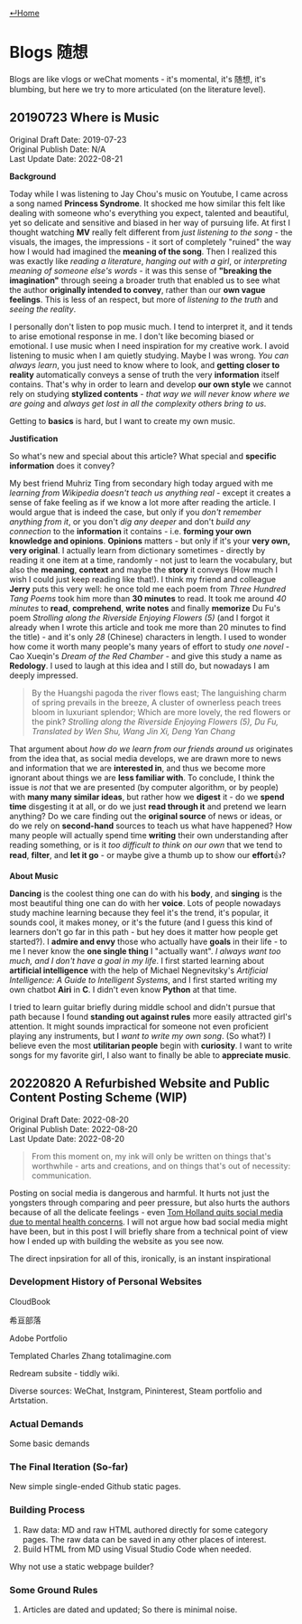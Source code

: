 [↵Home](https://www.totalimagine.com/)

# Blogs 随想

Blogs are like vlogs or weChat moments - it's momental, it's 随想, it's blumbing, but here we try to more articulated (on the literature level).

## 20190723 Where is Music

Original Draft Date: 2019-07-23  
Original Publish Date: N/A  
Last Update Date: 2022-08-21

<!--Cover Image: Studio One interface, or a pure composition staff?-->

<!--What's the purpose of this article, and what meaningful information does it convey?-->

<!--The Du Fu's poem part quote formatting has issue on the website-->

**Background**

Today while I was listening to Jay Chou's music on Youtube, I came across a song named **Princess Syndrome**. It shocked me how similar this felt like dealing with someone who's everything you expect, talented and beautiful, yet so delicate and sensitive and biased in her way of pursuing life. At first I thought watching **MV** really felt different from *just listening to the song* - the visuals, the images, the impressions - it sort of completely "ruined" the way how I would had imagined the **meaning of the song**. Then I realized this was exactly like *reading a literature*, *hanging out with a girl*, or *interpreting meaning of someone else's words* - it was this sense of **"breaking the imagination"** through seeing a broader truth that enabled us to see what the author **originally intended to convey**, rather than our **own vague feelings**. This is less of an respect, but more of *listening to the truth* and *seeing the reality*.

I personally don't listen to pop music much. I tend to interpret it, and it tends to arise emotional response in me. I don't like becoming biased or emotional. I use music when I need inspiration for my creative work. I avoid listening to music when I am quietly studying. Maybe I was wrong. *You can always learn*, you just need to know where to look, and **getting closer to reality** automatically conveys a sense of truth the very **information** itself contains. That's why in order to learn and develop **our own style** we cannot rely on studying **stylized contents** - *that way we will never know where we are going* and *always get lost in all the complexity others bring to us*.

Getting to **basics** is hard, but I want to create my own music.

**Justification**

So what's new and special about this article? What special and **specific information** does it convey?

My best friend Muhriz Ting from secondary high today argued with me *learning from Wikipedia doesn't teach us anything real* - except it creates a sense of fake feeling as if we know a lot more after reading the article. I would argue that is indeed the case, but only if you *don't remember anything from it*, or you don't *dig any deeper* and don't *build any connection* to the **information** it contains - i.e. **forming your own knowledge and opinions**. **Opinions** matters - but only if it's your **very own, very original**. I actually learn from dictionary sometimes - directly by reading it one item at a time, randomly - not just to learn the vocabulary, but also the **meaning**, **context** and maybe the **story** it conveys (How much I wish I could just keep reading like that!). I think my friend and colleague **Jerry** puts this very well: he once told me each poem from *Three Hundred Tang Poems* took him more than **30 minutes** to read. It took me around *40 minutes* to **read**, **comprehend**, **write notes** and finally **memorize** Du Fu's poem *Strolling along the Riverside Enjoying Flowers (5)* (and I forgot it already when I wrote this article and took me more than 20 minutes to find the title) - and it's only *28* (Chinese) characters in length. I used to wonder how come it worth many people's many years of effort to study *one novel* - Cao Xueqin's *Dream of the Red Chamber* - and give this study a name as **Redology**. I used to laugh at this idea and I still do, but nowadays I am deeply impressed.

> By the Huangshi pagoda the river flows east;
> The languishing charm of spring prevails in the breeze,
> A cluster of ownerless peach trees bloom in luxuriant splendor;
> Which are more lovely, the red flowers or the pink?
> *Strolling along the Riverside Enjoying Flowers (5), Du Fu, Translated by Wen Shu, Wang Jin Xi, Deng Yan Chang*

That argument about *how do we learn from our friends around us* originates from the idea that, as social media develops, we are drawn more to news and information that we are **interested in**, and thus we become more ignorant about things we are **less familiar with**. To conclude, I think the issue is *not* that we are presented (by computer algorithm, or by people) with **many many similar ideas**, but rather how we **digest** it - do we **spend time** disgesting it at all, or do we just **read through it** and pretend we learn anything? Do we care finding out the **original source** of news or ideas, or do we rely on **second-hand** sources to teach us what have happened? How many people will actually spend time **writing** their own understanding after reading something, or is it *too difficult to think on our own* that we tend to **read**, **filter**, and **let it go** - or maybe give a thumb up to show our **effort**👍?

**About Music**

**Dancing** is the coolest thing one can do with his **body**, and **singing** is the most beautiful thing one can do with her **voice**. Lots of people nowadays study machine learning because they feel it's the trend, it's popular, it sounds cool, it makes money, or it's the future (and I guess this kind of learners don't go far in this path - but hey does it matter how people get started?). I **admire and envy** those who actually have **goals** in their life - to me I never know the **one single thing** I "actually want". *I always want too much, and I don't have a goal in my life*. I first started learning about **artificial intelligence** with the help of Michael Negnevitsky's *Artificial Intelligence: A Guide to Intelligent Systems*, and I first started writing my own chatbot **Airi** in **C**. I didn't even know **Python** at that time. 

I tried to learn guitar briefly during middle school and didn't pursue that path because I found **standing out against rules** more easily attracted girl's attention. It might sounds impractical for someone not even proficient playing any instruments, but I *want to write my own song*. (So what?) I believe even the most **utilitarian people** begin with **curiosity**. I want to write songs for my favorite girl, I also want to finally be able to **appreciate music**.

## 20220820 A Refurbished Website and Public Content Posting Scheme (WIP)

Original Draft Date: 2022-08-20  
Original Publish Date: 2022-08-20  
Last Update Date: 2022-08-20

> From this moment on, my ink will only be written on things that's worthwhile - arts and creations, and on things that's out of necessity: communication. 

Posting on social media is dangerous and harmful. It hurts not just the yongsters through comparing and peer pressure, but also hurts the authors because of all the delicate feelings - even [Tom Holland quits social media due to mental health concerns](https://www.cbsnews.com/news/tom-holland-social-media-mental-health-spider-man/). I will not argue how bad social media might have been, but in this post I will briefly share from a technical point of view how I ended up with building the website as you see now.

The direct inpsiration for all of this, ironically, is an instant inspirational 

### Development History of Personal Websites

CloudBook

希亘部落

Adobe Portfolio

Templated Charles Zhang totalimagine.com

Redream subsite - tiddly wiki.

Diverse sources: WeChat, Instgram, Pininterest, Steam portfolio and Artstation.

### Actual Demands

Some basic demands

### The Final Iteration (So-far)

New simple single-ended Github static pages.

### Building Process

1. Raw data: MD and raw HTML authored directly for some category pages. The raw data can be saved in any other places of interest.
2. Build HTML from MD using Visual Studio Code when needed.

Why not use a static webpage builder?

### Some Ground Rules

1. Articles are dated and updated; So there is minimal noise.